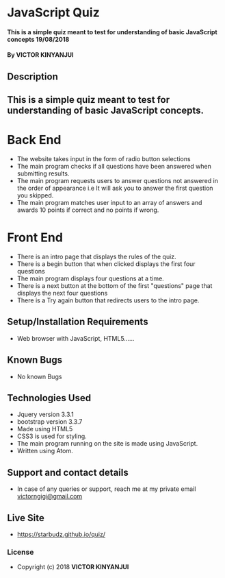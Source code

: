 # JavaScript Quiz
#### This is a simple quiz meant to test for understanding of basic JavaScript concepts 19/08/2018
#### By **VICTOR KINYANJUI**
## Description
  ## This is a simple quiz meant to test for understanding of basic JavaScript concepts.
 # Back End
* The website takes input in the form of radio button selections
* The main program checks if all questions have been answered when submitting results.
* The main program requests users to answer questions not answered in the order of appearance i.e It will ask you to answer the first question you skipped.
* The main program matches user input to an array of answers and awards 10 points if correct and no points if wrong.
 # Front End
* There is an intro page that displays the rules of the quiz.
* There is a begin button that when clicked displays the first four questions
* The main program displays four questions at a time.
* There is a next button at the bottom of the first "questions" page that displays the next four questions
* There is a Try again button that redirects users to the intro page.
## Setup/Installation Requirements
* Web browser with JavaScript, HTML5......
## Known Bugs
* No known Bugs
## Technologies Used
* Jquery version 3.3.1
* bootstrap version 3.3.7
* Made using HTML5
* CSS3 is used for styling.
* The main program running on the site is made using JavaScript.
* Written using Atom.
## Support and contact details
* In case of any queries or support, reach me at my private email victorngigi@gmail.com
## Live Site
* https://starbudz.github.io/quiz/
### License
* Copyright (c) 2018 **VICTOR KINYANJUI**
